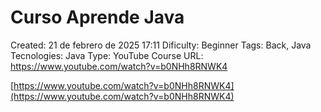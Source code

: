 # Curso Aprende Java

Created: 21 de febrero de 2025 17:11
Dificulty: Beginner
Tags: Back, Java
Tecnologies: Java
Type: YouTube Course
URL: https://www.youtube.com/watch?v=b0NHh8RNWK4

[https://www.youtube.com/watch?v=b0NHh8RNWK4](https://www.youtube.com/watch?v=b0NHh8RNWK4)